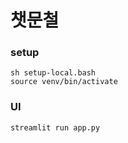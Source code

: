 # 챗문철

### 

### setup
```
sh setup-local.bash
source venv/bin/activate
```

### UI 
```
streamlit run app.py
```